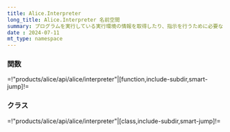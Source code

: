 ```yaml
---
title: Alice.Interpreter
long_title: Alice.Interpreter 名前空間
summary: プログラムを実行している実行環境の情報を取得したり、指示を行うために必要な関数とクラスがあります。
date : 2024-07-11
mt_type: namespace
---
```


### 関数

=!"products/alice/api/alice/interpreter"|[function,include-subdir,smart-jump]!=

### クラス

=!"products/alice/api/alice/interpreter"|[class,include-subdir,smart-jump]!=
